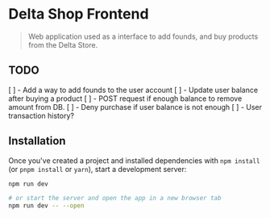 # Delta Shop Frontend

> Web application used as a interface to add founds, and buy products from the Delta Store.

## TODO
[ ] - Add a way to add founds to the user account
[ ] - Update user balance after buying a product
[ ] - POST request if enough balance to remove amount from DB.
[ ] - Deny purchase if user balance is not enough
[ ] - User transaction history?

## Installation

Once you've created a project and installed dependencies with `npm install` (or `pnpm install` or `yarn`), start a development server:

```bash
npm run dev

# or start the server and open the app in a new browser tab
npm run dev -- --open
```
